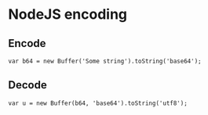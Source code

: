 # NodeJS encoding

## Encode
```
var b64 = new Buffer('Some string').toString('base64');
```

## Decode
```
var u = new Buffer(b64, 'base64').toString('utf8');
```
